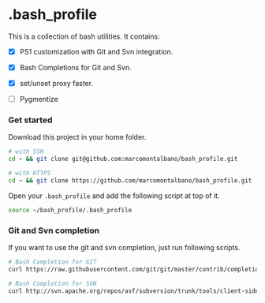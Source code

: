# .bash_profile

This is a collection of bash utilities. It contains:

- [x] PS1 customization with Git and Svn integration.
- [x] Bash Completions for Git and Svn.
- [x] set/unset proxy faster.
- [ ] Pygmentize


### Get started

Download this project in your home folder.

```sh
# with SSH
cd ~ && git clone git@github.com:marcomontalbano/bash_profile.git

# with HTTPS
cd ~ && git clone https://github.com/marcomontalbano/bash_profile.git
```

Open your `.bash_profile` and add the following script at top of it.

```sh
source ~/bash_profile/.bash_profile
```

### Git and Svn completion

If you want to use the git and svn completion, just run following scripts.

```sh
# Bash Completion for GIT
curl https://raw.githubusercontent.com/git/git/master/contrib/completion/git-completion.bash -o ~/.bash_completion_git

# Bash Completion for SVN
curl http://svn.apache.org/repos/asf/subversion/trunk/tools/client-side/bash_completion -o ~/.bash_completion_svn
```

